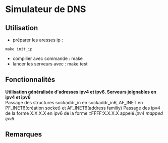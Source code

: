 # Simulateur de DNS


## Utilisation

- préparer les aresses ip : 
```console
make init_ip
```
- compilier avec commande : make 
- lancer les serveurs avec : make test

## Fonctionnalités

**Utilisation généralisée d'adresses ipv4 et ipv6. Serveurs joignables en ipv4 et ipv6** </br>
Passage des structures sockaddr_in en sockaddr_in6, AF_INET en PF_INET6(création socket) et AF_INET6(address familiy)
Passage des ipv4 de la forme X.X.X.X en ipv6 de la forme ::FFFF:X.X.X.X appelé *ipv4 mapped ipv6*

## Remarques